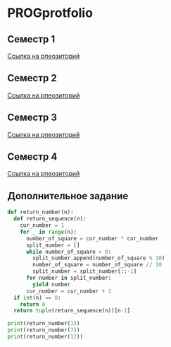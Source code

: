 # PROGprotfolio
## Семестр 1
[Ссылка на рпеозиторий](https://github.com/RandiSPB/PROG3)
## Семестр 2
[Ссылка на рпеозиторий](https://github.com/RandiSPB/PROG4)
## Семестр 3
[Ссылка на рпеозиторий](https://github.com/RandiSPB/PROG5semestr)
## Семестр 4
[Ссылка на рпеозиторий](https://github.com/RandiSPB/Theme4PROG6)
## Дополнительное задание
```python
def return_number(n):
  def return_sequence(n):
    cur_number = 1
    for _ in range(n):
      number_of_square = cur_number * cur_number
      split_number = []
      while number_of_square > 0:
        split_number.append(number_of_square % 10)
        number_of_square = number_of_square // 10
        split_number = split_number[::-1]
      for number in split_number:
        yield number
      cur_number = cur_number + 1
  if int(n) == 0:
    return 0
  return tuple(return_sequence(n))[n-1]

print(return_number(1))
print(return_number(7))
print(return_number(12))
```

